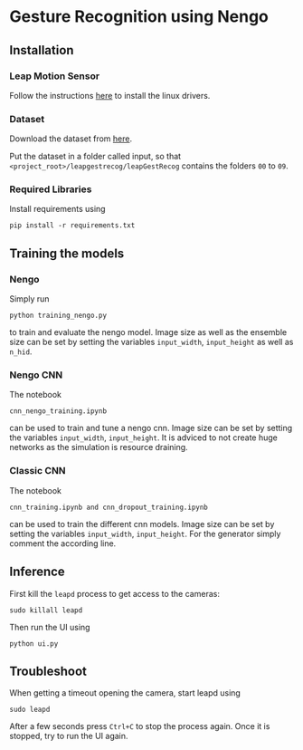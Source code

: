 # Gesture Recognition using Nengo

## Installation

### Leap Motion Sensor
Follow the instructions [here](https://docs.ultraleap.com/linux/) to install the linux drivers.

### Dataset
Download the dataset from [here](https://www.kaggle.com/datasets/gti-upm/leapgestrecog).

Put the dataset in a folder called input, so that `<project_root>/leapgestrecog/leapGestRecog` contains the folders `00` to `09`.

### Required Libraries
Install requirements using 
```shell 
pip install -r requirements.txt
```

## Training the models

### Nengo

Simply run 
```shell
python training_nengo.py
```
to train and evaluate the nengo model.
Image size as well as the ensemble size can be set by setting the variables `input_width`, `input_height` as well as `n_hid`.

### Nengo CNN

The notebook
```shell
cnn_nengo_training.ipynb
```
can be used to train and tune a nengo cnn.
Image size can be set by setting the variables `input_width`, `input_height`. It is adviced to not create huge networks as the simulation is resource draining.

### Classic CNN

The notebook
```shell
cnn_training.ipynb and cnn_dropout_training.ipynb
```
can be used to train the different cnn models.
Image size can be set by setting the variables `input_width`, `input_height`. For the generator simply comment the according line.

## Inference

First kill the `leapd` process to get access to the cameras:
```shell 
sudo killall leapd
```

Then run the UI using
```shell 
python ui.py
```

## Troubleshoot

When getting a timeout opening the camera, start leapd using
```shell 
sudo leapd
```
After a few seconds press `Ctrl+C` to stop the process again.
 Once it is stopped, try to run the UI again.

